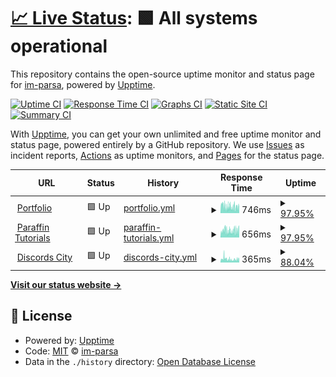 # [📈 Live Status](https://im-parsa.github.io/status): <!--live status--> **🟩 All systems operational**

This repository contains the open-source uptime monitor and status page for [im-parsa](https://im-parsa.tech), powered by [Upptime](https://github.com/upptime/upptime).

[![Uptime CI](https://github.com/im-parsa/status/workflows/Uptime%20CI/badge.svg)](https://github.com/im-parsa/status/actions?query=workflow%3A%22Uptime+CI%22)
[![Response Time CI](https://github.com/im-parsa/status/workflows/Response%20Time%20CI/badge.svg)](https://github.com/im-parsa/status/actions?query=workflow%3A%22Response+Time+CI%22)
[![Graphs CI](https://github.com/im-parsa/status/workflows/Graphs%20CI/badge.svg)](https://github.com/im-parsa/status/actions?query=workflow%3A%22Graphs+CI%22)
[![Static Site CI](https://github.com/im-parsa/status/workflows/Static%20Site%20CI/badge.svg)](https://github.com/im-parsa/status/actions?query=workflow%3A%22Static+Site+CI%22)
[![Summary CI](https://github.com/im-parsa/status/workflows/Summary%20CI/badge.svg)](https://github.com/im-parsa/status/actions?query=workflow%3A%22Summary+CI%22)

With [Upptime](https://upptime.js.org), you can get your own unlimited and free uptime monitor and status page, powered entirely by a GitHub repository. We use [Issues](https://github.com/im-parsa/status/issues) as incident reports, [Actions](https://github.com/im-parsa/status/actions) as uptime monitors, and [Pages](https://im-parsa.github.io/status) for the status page.

<!--start: status pages-->
<!-- This summary is generated by Upptime (https://github.com/upptime/upptime) -->
<!-- Do not edit this manually, your changes will be overwritten -->
<!-- prettier-ignore -->
| URL | Status | History | Response Time | Uptime |
| --- | ------ | ------- | ------------- | ------ |
| <img alt="" src="https://parsa-firoozi.ir/favicon.png" height="13"> [Portfolio](https://parsa-firoozi.ir) | 🟩 Up | [portfolio.yml](https://github.com/im-parsa/status/commits/HEAD/history/portfolio.yml) | <details><summary><img alt="Response time graph" src="./graphs/portfolio/response-time-week.png" height="20"> 746ms</summary><br><a href="https://im-parsa.github.io/status/history/portfolio"><img alt="Response time 927" src="https://img.shields.io/endpoint?url=https%3A%2F%2Fraw.githubusercontent.com%2Fim-parsa%2Fstatus%2FHEAD%2Fapi%2Fportfolio%2Fresponse-time.json"></a><br><a href="https://im-parsa.github.io/status/history/portfolio"><img alt="24-hour response time 634" src="https://img.shields.io/endpoint?url=https%3A%2F%2Fraw.githubusercontent.com%2Fim-parsa%2Fstatus%2FHEAD%2Fapi%2Fportfolio%2Fresponse-time-day.json"></a><br><a href="https://im-parsa.github.io/status/history/portfolio"><img alt="7-day response time 746" src="https://img.shields.io/endpoint?url=https%3A%2F%2Fraw.githubusercontent.com%2Fim-parsa%2Fstatus%2FHEAD%2Fapi%2Fportfolio%2Fresponse-time-week.json"></a><br><a href="https://im-parsa.github.io/status/history/portfolio"><img alt="30-day response time 856" src="https://img.shields.io/endpoint?url=https%3A%2F%2Fraw.githubusercontent.com%2Fim-parsa%2Fstatus%2FHEAD%2Fapi%2Fportfolio%2Fresponse-time-month.json"></a><br><a href="https://im-parsa.github.io/status/history/portfolio"><img alt="1-year response time 927" src="https://img.shields.io/endpoint?url=https%3A%2F%2Fraw.githubusercontent.com%2Fim-parsa%2Fstatus%2FHEAD%2Fapi%2Fportfolio%2Fresponse-time-year.json"></a></details> | <details><summary><a href="https://im-parsa.github.io/status/history/portfolio">97.95%</a></summary><a href="https://im-parsa.github.io/status/history/portfolio"><img alt="All-time uptime 99.36%" src="https://img.shields.io/endpoint?url=https%3A%2F%2Fraw.githubusercontent.com%2Fim-parsa%2Fstatus%2FHEAD%2Fapi%2Fportfolio%2Fuptime.json"></a><br><a href="https://im-parsa.github.io/status/history/portfolio"><img alt="24-hour uptime 93.15%" src="https://img.shields.io/endpoint?url=https%3A%2F%2Fraw.githubusercontent.com%2Fim-parsa%2Fstatus%2FHEAD%2Fapi%2Fportfolio%2Fuptime-day.json"></a><br><a href="https://im-parsa.github.io/status/history/portfolio"><img alt="7-day uptime 97.95%" src="https://img.shields.io/endpoint?url=https%3A%2F%2Fraw.githubusercontent.com%2Fim-parsa%2Fstatus%2FHEAD%2Fapi%2Fportfolio%2Fuptime-week.json"></a><br><a href="https://im-parsa.github.io/status/history/portfolio"><img alt="30-day uptime 99.15%" src="https://img.shields.io/endpoint?url=https%3A%2F%2Fraw.githubusercontent.com%2Fim-parsa%2Fstatus%2FHEAD%2Fapi%2Fportfolio%2Fuptime-month.json"></a><br><a href="https://im-parsa.github.io/status/history/portfolio"><img alt="1-year uptime 99.36%" src="https://img.shields.io/endpoint?url=https%3A%2F%2Fraw.githubusercontent.com%2Fim-parsa%2Fstatus%2FHEAD%2Fapi%2Fportfolio%2Fuptime-year.json"></a></details>
| <img alt="" src="https://paraffin-tutorials.ir/favicon.png" height="13"> [Paraffin Tutorials](https://paraffin-tutorials.ir) | 🟩 Up | [paraffin-tutorials.yml](https://github.com/im-parsa/status/commits/HEAD/history/paraffin-tutorials.yml) | <details><summary><img alt="Response time graph" src="./graphs/paraffin-tutorials/response-time-week.png" height="20"> 656ms</summary><br><a href="https://im-parsa.github.io/status/history/paraffin-tutorials"><img alt="Response time 830" src="https://img.shields.io/endpoint?url=https%3A%2F%2Fraw.githubusercontent.com%2Fim-parsa%2Fstatus%2FHEAD%2Fapi%2Fparaffin-tutorials%2Fresponse-time.json"></a><br><a href="https://im-parsa.github.io/status/history/paraffin-tutorials"><img alt="24-hour response time 643" src="https://img.shields.io/endpoint?url=https%3A%2F%2Fraw.githubusercontent.com%2Fim-parsa%2Fstatus%2FHEAD%2Fapi%2Fparaffin-tutorials%2Fresponse-time-day.json"></a><br><a href="https://im-parsa.github.io/status/history/paraffin-tutorials"><img alt="7-day response time 656" src="https://img.shields.io/endpoint?url=https%3A%2F%2Fraw.githubusercontent.com%2Fim-parsa%2Fstatus%2FHEAD%2Fapi%2Fparaffin-tutorials%2Fresponse-time-week.json"></a><br><a href="https://im-parsa.github.io/status/history/paraffin-tutorials"><img alt="30-day response time 761" src="https://img.shields.io/endpoint?url=https%3A%2F%2Fraw.githubusercontent.com%2Fim-parsa%2Fstatus%2FHEAD%2Fapi%2Fparaffin-tutorials%2Fresponse-time-month.json"></a><br><a href="https://im-parsa.github.io/status/history/paraffin-tutorials"><img alt="1-year response time 830" src="https://img.shields.io/endpoint?url=https%3A%2F%2Fraw.githubusercontent.com%2Fim-parsa%2Fstatus%2FHEAD%2Fapi%2Fparaffin-tutorials%2Fresponse-time-year.json"></a></details> | <details><summary><a href="https://im-parsa.github.io/status/history/paraffin-tutorials">97.95%</a></summary><a href="https://im-parsa.github.io/status/history/paraffin-tutorials"><img alt="All-time uptime 99.44%" src="https://img.shields.io/endpoint?url=https%3A%2F%2Fraw.githubusercontent.com%2Fim-parsa%2Fstatus%2FHEAD%2Fapi%2Fparaffin-tutorials%2Fuptime.json"></a><br><a href="https://im-parsa.github.io/status/history/paraffin-tutorials"><img alt="24-hour uptime 93.16%" src="https://img.shields.io/endpoint?url=https%3A%2F%2Fraw.githubusercontent.com%2Fim-parsa%2Fstatus%2FHEAD%2Fapi%2Fparaffin-tutorials%2Fuptime-day.json"></a><br><a href="https://im-parsa.github.io/status/history/paraffin-tutorials"><img alt="7-day uptime 97.95%" src="https://img.shields.io/endpoint?url=https%3A%2F%2Fraw.githubusercontent.com%2Fim-parsa%2Fstatus%2FHEAD%2Fapi%2Fparaffin-tutorials%2Fuptime-week.json"></a><br><a href="https://im-parsa.github.io/status/history/paraffin-tutorials"><img alt="30-day uptime 99.29%" src="https://img.shields.io/endpoint?url=https%3A%2F%2Fraw.githubusercontent.com%2Fim-parsa%2Fstatus%2FHEAD%2Fapi%2Fparaffin-tutorials%2Fuptime-month.json"></a><br><a href="https://im-parsa.github.io/status/history/paraffin-tutorials"><img alt="1-year uptime 99.44%" src="https://img.shields.io/endpoint?url=https%3A%2F%2Fraw.githubusercontent.com%2Fim-parsa%2Fstatus%2FHEAD%2Fapi%2Fparaffin-tutorials%2Fuptime-year.json"></a></details>
| <img alt="" src="https://discords.city/favicon.ico" height="13"> [Discords City](https://discords.city) | 🟩 Up | [discords-city.yml](https://github.com/im-parsa/status/commits/HEAD/history/discords-city.yml) | <details><summary><img alt="Response time graph" src="./graphs/discords-city/response-time-week.png" height="20"> 365ms</summary><br><a href="https://im-parsa.github.io/status/history/discords-city"><img alt="Response time 441" src="https://img.shields.io/endpoint?url=https%3A%2F%2Fraw.githubusercontent.com%2Fim-parsa%2Fstatus%2FHEAD%2Fapi%2Fdiscords-city%2Fresponse-time.json"></a><br><a href="https://im-parsa.github.io/status/history/discords-city"><img alt="24-hour response time 302" src="https://img.shields.io/endpoint?url=https%3A%2F%2Fraw.githubusercontent.com%2Fim-parsa%2Fstatus%2FHEAD%2Fapi%2Fdiscords-city%2Fresponse-time-day.json"></a><br><a href="https://im-parsa.github.io/status/history/discords-city"><img alt="7-day response time 365" src="https://img.shields.io/endpoint?url=https%3A%2F%2Fraw.githubusercontent.com%2Fim-parsa%2Fstatus%2FHEAD%2Fapi%2Fdiscords-city%2Fresponse-time-week.json"></a><br><a href="https://im-parsa.github.io/status/history/discords-city"><img alt="30-day response time 424" src="https://img.shields.io/endpoint?url=https%3A%2F%2Fraw.githubusercontent.com%2Fim-parsa%2Fstatus%2FHEAD%2Fapi%2Fdiscords-city%2Fresponse-time-month.json"></a><br><a href="https://im-parsa.github.io/status/history/discords-city"><img alt="1-year response time 441" src="https://img.shields.io/endpoint?url=https%3A%2F%2Fraw.githubusercontent.com%2Fim-parsa%2Fstatus%2FHEAD%2Fapi%2Fdiscords-city%2Fresponse-time-year.json"></a></details> | <details><summary><a href="https://im-parsa.github.io/status/history/discords-city">88.04%</a></summary><a href="https://im-parsa.github.io/status/history/discords-city"><img alt="All-time uptime 97.91%" src="https://img.shields.io/endpoint?url=https%3A%2F%2Fraw.githubusercontent.com%2Fim-parsa%2Fstatus%2FHEAD%2Fapi%2Fdiscords-city%2Fuptime.json"></a><br><a href="https://im-parsa.github.io/status/history/discords-city"><img alt="24-hour uptime 93.55%" src="https://img.shields.io/endpoint?url=https%3A%2F%2Fraw.githubusercontent.com%2Fim-parsa%2Fstatus%2FHEAD%2Fapi%2Fdiscords-city%2Fuptime-day.json"></a><br><a href="https://im-parsa.github.io/status/history/discords-city"><img alt="7-day uptime 88.04%" src="https://img.shields.io/endpoint?url=https%3A%2F%2Fraw.githubusercontent.com%2Fim-parsa%2Fstatus%2FHEAD%2Fapi%2Fdiscords-city%2Fuptime-week.json"></a><br><a href="https://im-parsa.github.io/status/history/discords-city"><img alt="30-day uptime 97.19%" src="https://img.shields.io/endpoint?url=https%3A%2F%2Fraw.githubusercontent.com%2Fim-parsa%2Fstatus%2FHEAD%2Fapi%2Fdiscords-city%2Fuptime-month.json"></a><br><a href="https://im-parsa.github.io/status/history/discords-city"><img alt="1-year uptime 97.91%" src="https://img.shields.io/endpoint?url=https%3A%2F%2Fraw.githubusercontent.com%2Fim-parsa%2Fstatus%2FHEAD%2Fapi%2Fdiscords-city%2Fuptime-year.json"></a></details>

<!--end: status pages-->

[**Visit our status website →**](https://im-parsa.github.io/status)

## 📄 License

- Powered by: [Upptime](https://github.com/upptime/upptime)
- Code: [MIT](./LICENSE) © [im-parsa](https://im-parsa.tech)
- Data in the `./history` directory: [Open Database License](https://opendatacommons.org/licenses/odbl/1-0/)
